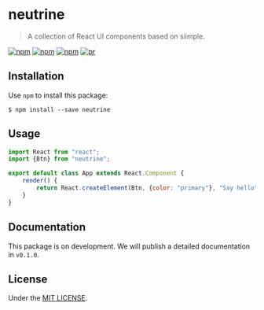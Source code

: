 # neutrine 

> A collection of React UI components based on siimple.

[![npm](https://img.shields.io/npm/v/neutrine.svg?style=flat-square)](https://www.npmjs.com/package/neutrine)
[![npm](https://img.shields.io/npm/dt/neutrine.svg?style=flat-square)](https://www.npmjs.com/package/neutrine)
[![npm](https://img.shields.io/npm/l/neutrine.svg?style=flat-square)](https://github.com/siimple/neutrine)
[![pr](https://img.shields.io/badge/PRs-welcome-brightgreen.svg?style=flat-square)]()

## Installation

Use `npm` to install this package: 

```
$ npm install --save neutrine
```

## Usage

```javascript
import React from "react";
import {Btn} from "neutrine";

export default class App extends React.Component {
    render() {
        return React.createElement(Btn, {color: "primary"}, "Say hello");
    }
}
```

## Documentation

This package is on development. We will publish a detailed documentation in `v0.1.0`.


## License 

Under the [MIT LICENSE](./LICENSE).

